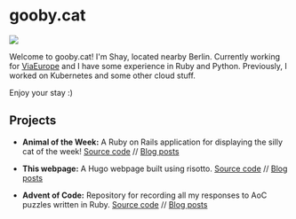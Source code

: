 # gooby.cat

![]("favicon.ico")

Welcome to gooby.cat! I'm Shay, located nearby Berlin. Currently working for [ViaEurope](https://github.com/viaeurope) and I have some experience in Ruby and Python. Previously, I worked on Kubernetes and some other cloud stuff.

Enjoy your stay :)

## Projects

* **Animal of the Week:** A Ruby on Rails application for displaying the silly cat of the week! [Source code](https://github.com/9c23a5/animal-otw) // [Blog posts]()

* **This webpage:** A Hugo webpage built using risotto. [Source code](https://github.com/9c23a5/gooby-cat) // [Blog posts]()

* **Advent of Code:** Repository for recording all my responses to AoC puzzles written in Ruby. [Source code](https://github.com/9c23a5/advent-of-code) // [Blog posts]()
